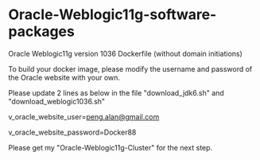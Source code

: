 # Oracle-Weblogic11g-software-packages
Oracle Weblogic11g version 1036 Dockerfile (without domain initiations)

To build your docker image, please modify the username and password of the Oracle website with your own.

Please update 2 lines as below in the file "download_jdk6.sh" and "download_weblogic1036.sh"

v_oracle_website_user=peng.alan@gmail.com

v_oracle_website_password=Docker88

Please get my "Oracle-Weblogic11g-Cluster" for the next step.
